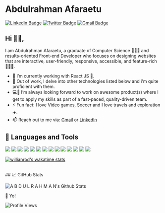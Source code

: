 # Abdulrahman Afaraetu

[![Linkedin Badge](https://img.shields.io/badge/-abdulrahmanafaraetu-blue?style=flat-square&logo=Linkedin&logoColor=white&link=https://www.linkedin.com/in/afaraetu94/)](https://www.linkedin.com/in/afaraetu94/)
[![Twitter Badge](https://img.shields.io/badge/-Abd'rahman-blue?style=flat-square&logo=Twitter&logoColor=white&link=https://twitter.com/_rhammy)](https://twitter.com/_rhammy)
[![Gmail Badge](https://img.shields.io/badge/-afaraeturahman@gmail.com-c14438?style=flat-square&logo=Gmail&logoColor=white&link=mailto:afaraeturahman@gmail.com)](mailto:afaraeturahman@gmail.com)

## Hi 👋🏽,

I am Abdulrahman Afaraetu, a graduate of Computer Science 👨🏽‍🎓 and results-oriented Front-end Developer who focuses on designing websites that are interactive, user-friendly, responsive, accessible, and feature-rich 👨🏽‍💻.

- 🔭 I’m currently working with React JS 💚.
- 🌱 Out of work, I delve into other technologies listed below and i'm quite proficient with them.
- 💻👯 I’m always looking forward to work on awesome product(s) where I get to apply my skills as part of a fast-paced, quality-driven team.
- ⚡ Fun fact: I love Video games, Soccer and I love travels and exploration ✈️.
- 📫 Reach out to me via: [Gmail](mailto:afaraeturahman@gmail.com) or [LinkedIn](https://www.linkedin.com/in/afaraetu94/)

## 🔧 Languages and Tools

![](https://img.shields.io/badge/JavaScript-informational?style=flat&logo=javascript&logoColor=000000&color=238636&labelColor=F7DF1E)
![](https://img.shields.io/badge/React-informational?style=flat&logo=react&logoColor=white&color=238636&labelColor=61DAFB)
![](https://img.shields.io/badge/Redux-informational?style=flat&logo=Redux&logoColor=white&color=238636&labelColor=764ABC)
![](https://img.shields.io/badge/Express-informational?style=flat&logo=express&logoColor=339933&color=238636&labelColor=ffffff)
![](https://img.shields.io/badge/MongoDB-informational?style=flat&logo=mongodb&logoColor=47A248&color=238636&labelColor=000)
![](https://img.shields.io/badge/MySQL-informational?style=flat&logo=mysql&logoColor=ffffff&color=238636&labelColor=4479A1)
![](https://img.shields.io/badge/WordPress-informational?style=flat&logo=wordpress&logoColor=06B6D4&color=238636&labelColor=FFFFFF)
![](https://img.shields.io/badge/WebFlow-informational?style=flat&logo=webflow&logoColor=06B6D4&color=238636&labelColor=FFFFFF)
![](https://img.shields.io/badge/Bootstrap-informational?style=flat&logo=bootstrap&logoColor=ffffff&color=238636&labelColor=7952B3)
![](https://img.shields.io/badge/SCSS-informational?style=flat&logo=sass&logoColor=C76494&color=238636&labelColor=FFFFFF)
![](https://img.shields.io/badge/GIT-informational?style=flat&logo=git&logoColor=ffffff&color=238636&labelColor=F05032)
![](https://img.shields.io/badge/GitHub-informational?style=flat&logo=github&logoColor=ffffff&color=238636&labelColor=181717)
![](https://img.shields.io/badge/VS%20Code-informational?style=flat&logo=visual-studio-code&logoColor=007ACC&color=238636&labelColor=ffffff)
![](https://img.shields.io/badge/Linux-informational?style=flat&logo=linux&logoColor=000000&color=238636&labelColor=FCC624)

<!-- [![wakatime](https://wakatime.com/badge/user/49f0899f-07ec-44d7-854d-b6ce6d9db709.svg)](https://wakatime.com/@49f0899f-07ec-44d7-854d-b6ce6d9db709) -->

<!-- <a href="https://github.com/RahmanC/RahmanC">
  <img height="235px" align="center" src="https://github-readme-stats.vercel.app/api/top-langs/?username=RahmanC&hide=java&title_color=ffffff&text_color=c9cacc&icon_color=2bbc8a&bg_color=1d1f21" />
</a> -->

[![willianrod's wakatime stats](https://github-readme-stats.vercel.app/api/wakatime?username=rhammy)](https://github.com/anuraghazra/github-readme-stats)

<br>
## 📈 GitHub Stats

![A B D U L R A H M A N's Github Stats](https://github-readme-stats.vercel.app/api?username=rahmanC&theme=merko&show_icons=true&custom_title=Activity%20Stats&title_color=40c463&text_color=b9c1c9&bg_color=161b22&hide_border=true&icon_color=40c463)

🥂 Yo!

![Profile Views](https://gpvc.arturio.dev/rahmanC)
